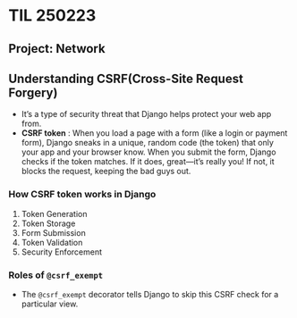 # TIL 250223

## Project: Network

## Understanding CSRF(Cross-Site Request Forgery)

- It’s a type of security threat that Django helps protect your web app from.
- **CSRF token** : When you load a page with a form (like a login or payment form), Django sneaks in a unique, random code (the token) that only your app and your browser know. When you submit the form, Django checks if the token matches. If it does, great—it’s really you! If not, it blocks the request, keeping the bad guys out.

### How CSRF token works in Django

1. Token Generation
2. Token Storage
3. Form Submission
4. Token Validation
5. Security Enforcement

### Roles of `@csrf_exempt`

- The `@csrf_exempt` decorator tells Django to skip this CSRF check for a particular view.